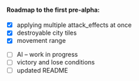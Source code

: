 #### Roadmap to the first pre-alpha:

* [x] applying multiple attack_effects at once
* [x] destroyable city tiles
* [x] movement range
- [ ] AI – work in progress
- [ ] victory and lose conditions
- [ ] updated README
